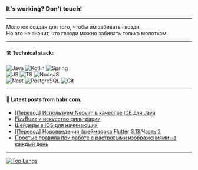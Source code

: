 ### It's working? Don't touch!

---
Молоток создан для того, чтобы им забивать гвозди. <br>
Но это не значит, что гвозди можно забивать только молотком.

---

#### 🛠️ Technical stack:

![Java](https://img.shields.io/badge/Java-informational?logo=Oracle&style=flat&logoColor=white&color=FF4500)
![Kotlin](https://img.shields.io/badge/Kotlin-informational?logo=Kotlin&style=flat&logoColor=white&color=774D97)
![Spring](https://img.shields.io/badge/SpringBoot-informational?logo=SpringBoot&style=flat&logoColor=white&color=6DB33F) <br>
![JS](https://img.shields.io/badge/JS-informational?logo=javaScript&style=flat&logoColor=black&color=F7Df1E)
![TS](https://img.shields.io/badge/TypeScript-informational?logo=typeScript&style=flat&logoColor=black&color=0667A8)
![NodeJS](https://img.shields.io/badge/NodeJS-informational?logo=node.js&style=flat&logoColor=white&color=70A760) <br>
![Nest](https://img.shields.io/badge/NestJS-informational?logo=NestJS&style=flat&logoColor=white&color=E0234E)
![PostgreSQL](https://img.shields.io/badge/PostgreSQL-informational?logo=PostgreSQL&style=flat&logoColor=white&color=DAA520)
![Git](https://img.shields.io/badge/Git-informational?logo=git&style=flat&logoColor=white&color=778899)

___

#### 💬 Latest posts from habr.com:

<!-- BLOG-POST-LIST:START -->
- [[Перевод] Используем Neovim в качестве IDE для Java](https://habr.com/ru/articles/760234/?utm_source=habrahabr&utm_medium=rss&utm_campaign=760234)
- [FizzBuzz и искусство фильтрации](https://habr.com/ru/articles/760192/?utm_source=habrahabr&utm_medium=rss&utm_campaign=760192)
- [Шейдеры в iOS для начинающих](https://habr.com/ru/companies/dododev/articles/759574/?utm_source=habrahabr&utm_medium=rss&utm_campaign=759574)
- [[Перевод] Нововведения фреймворка Flutter 3.13.Часть 2](https://habr.com/ru/articles/760178/?utm_source=habrahabr&utm_medium=rss&utm_campaign=760178)
- [Простые правила при работе с растровыми изображениями на каждый день](https://habr.com/ru/companies/domclick/articles/759422/?utm_source=habrahabr&utm_medium=rss&utm_campaign=759422)
<!-- BLOG-POST-LIST:END -->

---
[![Top Langs](https://github-readme-stats-git-master-advtsetting-gmailcom.vercel.app/api/top-langs/?username=zloylis&langs_count=10&hide_title=false&title_color=e6edf3&size_weight=0.5&count_weight=0.5&layout=compact&hide_border=true&theme=dracula)](https://github.com/zloylis)

<!-- ![GitHub stats](https://github-readme-stats-git-master-advtsetting-gmailcom.vercel.app/api?username=zloylis&show_icons=true&hide_border=true&theme=dracula&hide_title=true&include_all_commits=true&count_private=true&hide=contribs&hide_rank=true) -->

